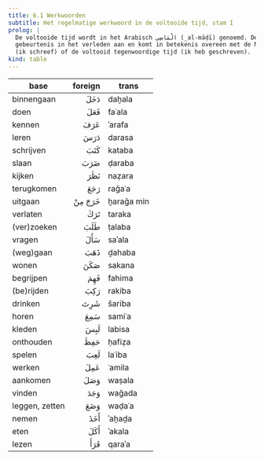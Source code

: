 ```yaml
---
title: 6.1 Werkwoorden
subtitle: Het regelmatige werkwoord in de voltooide tijd, stam I
prolog: |
  De voltooide tijd wordt in het Arabisch الْمَاضِي (_al-māḍī) genoemd. Deze tijd geeft een handeling of
  gebeurtenis in het verleden aan en komt in betekenis overeen met de Nederlandse onvoltooide tijd
  (ik schreef) of de voltooid tegenwoordige tijd (ik heb geschreven).
kind: table
---
```


base | foreign | trans
---- | ------: | -----
binnengaan | دَخَلَ | daḫala
doen | فَعَلَ | faʿala
kennen | عَرَفَ | ʾarafa
leren | دَرَسَ | darasa
schrijven | كَتَبَ | kataba
slaan | ضَرَبَ | ḍaraba
kijken | نَظَرَ | naẓara
terugkomen | رَجَعَ | raǧaʿa
uitgaan | خَرَجَ مِنْ | ḫaraǧa min
verlaten | تَرَكَ | taraka
(ver)zoeken | طَلَبَ | ṭalaba
vragen | سَأَلَ | saʾala
(weg)gaan | ذَهَبَ | ḏahaba
wonen | صَكَنَ | sakana
begrijpen | فَهِمَ | fahima
(be)rijden | رَكِبَ | rakiba
drinken | شَرِتَ | šariba
horen | سَمِعَ | samiʿa
kleden | لَبِسَ | labisa
onthouden | حَفِظَ | ḥafiẓa
spelen | لَعِبَ | laʿiba
werken | عَمِلَ | ʿamila
aankomen | وَصَلَ | waṣala
vinden | وَجَدَ | waǧada
leggen, zetten | وَضَعَ | waḍaʿa
nemen | أَخَذَ | ʾaḫaḏa
eten | أَكَلَ | ʾakala
lezen | قَرَأَ | qaraʾa
